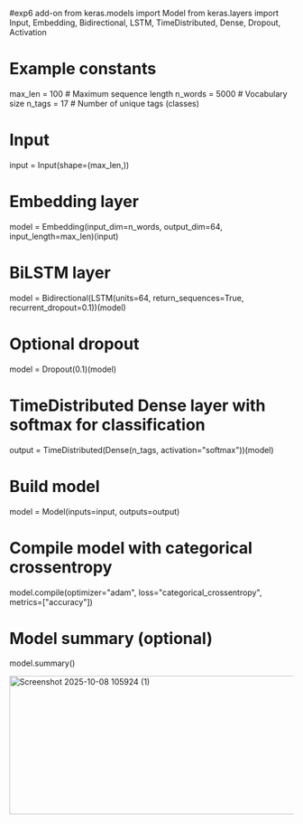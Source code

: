 #exp6 add-on
from keras.models import Model
from keras.layers import Input, Embedding, Bidirectional, LSTM, TimeDistributed, Dense, Dropout, Activation

# Example constants
max_len = 100       # Maximum sequence length
n_words = 5000      # Vocabulary size
n_tags = 17         # Number of unique tags (classes)

# Input
input = Input(shape=(max_len,))

# Embedding layer
model = Embedding(input_dim=n_words, output_dim=64, input_length=max_len)(input)

# BiLSTM layer
model = Bidirectional(LSTM(units=64, return_sequences=True, recurrent_dropout=0.1))(model)

# Optional dropout
model = Dropout(0.1)(model)

# TimeDistributed Dense layer with softmax for classification
output = TimeDistributed(Dense(n_tags, activation="softmax"))(model)

# Build model
model = Model(inputs=input, outputs=output)

# Compile model with categorical crossentropy
model.compile(optimizer="adam", loss="categorical_crossentropy", metrics=["accuracy"])

# Model summary (optional)
model.summary()

<img width="570" height="245" alt="Screenshot 2025-10-08 105924 (1)" src="https://github.com/user-attachments/assets/f70de6b1-5781-4df8-a539-e772a17804a9" />
